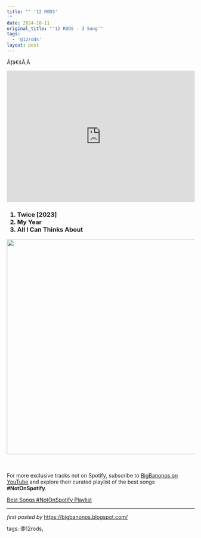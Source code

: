 ```yaml
---
title: "' '12 RODS'
'"
date: 2024-10-11
original_title: "'12 RODS - 3 Song'"
tags:
  - '@12rods'
layout: post
---
```

<p>Ãƒâ€šÃ‚Â </p>
<iframe allow="autoplay; clipboard-write; encrypted-media; fullscreen; picture-in-picture" allowfullscreen="" frameborder="0" height="352" loading="lazy" src="https://open.spotify.com/embed/playlist/5hHHWUdbgtWvESuRXN5og4?utm_source=generator" width="100%"></iframe><br />
<h3><ol><li>Twice [2023]</li><li>My Year</li><li>All I Can Thinks About</li></ol></h3><div class="separator" ><a href="https://static.stereogum.com/uploads/2023/06/unnamed-10-1687272866.jpg"><img border="0" data-original-height="575" data-original-width="800" height="575" src="https://static.stereogum.com/uploads/2023/06/unnamed-10-1687272866.jpg" width="800" /></a></div><br /><div><br /></div>


<!--Subscribe and Playlist Links-->
<div>
    <p>For more exclusive tracks not on Spotify, subscribe to <a href="https://www.youtube.com/@BigBanonos" target="_blank">BigBanonos on YouTube</a> and explore their curated playlist of the best songs <strong>#NotOnSpotify</strong>.</p>
    <p><a href="https://www.youtube.com/playlist?list=PLtuNtuTatqI0kFahUCbtbfenC_ET5O_tr" target="_blank">Best Songs #NotOnSpotify Playlist<br /></a></p></div>

<hr />

<p><em>first posted by</em> <a href="https://bigbanonos.blogspot.com/" rel="noopener" target="_new">https://bigbanonos.blogspot.com/</a></p>

<p>tags: @12rods,</p>
